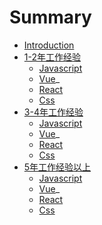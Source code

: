  # Summary
  * [Introduction](README.md)
  * [1-2年工作经验](ch0/index.md)
      * [Javascript](ch0/js.md)
      * [Vue](ch0/vue.md)_
      * [React](ch0/react.md)
      * [Css](ch0/css.md)
  * [3-4年工作经验](ch1/index.md)
      * [Javascript](ch1/js.md)
      * [Vue](ch1/vue.md)_
      * [React](ch1/react.md)
      * [Css](ch1/css.md)
  * [5年工作经验以上](ch2/index.md)
      * [Javascript](ch2/js.md)
      * [Vue](ch2/vue.md)_
      * [React](ch2/react.md)
      * [Css](ch2/css.md)